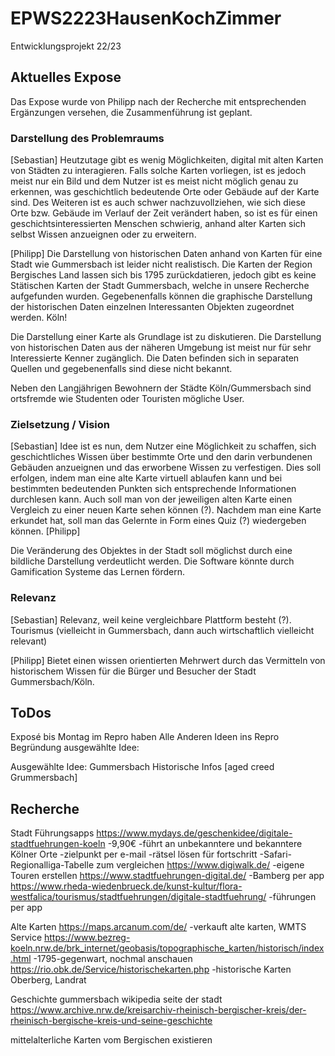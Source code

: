 # EPWS2223HausenKochZimmer
Entwicklungsprojekt 22/23

## Aktuelles Expose

Das Expose wurde von Philipp nach der Recherche mit entsprechenden Ergänzungen versehen, die Zusammenführung ist geplant.

### Darstellung des Problemraums

[Sebastian]
Heutzutage gibt es wenig Möglichkeiten, digital mit alten Karten von Städten zu interagieren. Falls solche Karten vorliegen, ist es jedoch meist nur ein Bild und dem Nutzer ist es meist nicht möglich genau zu erkennen, was geschichtlich bedeutende Orte oder Gebäude auf der Karte sind. Des Weiteren ist es auch schwer nachzuvollziehen, wie sich diese Orte bzw. Gebäude im Verlauf der Zeit verändert haben, so ist es für einen geschichtsinteressierten Menschen schwierig, anhand alter Karten sich selbst Wissen anzueignen oder zu erweitern.

[Philipp]
Die Darstellung von historischen Daten anhand von Karten für eine Stadt wie Gummersbach ist leider nicht realistisch. Die Karten der Region Bergisches Land lassen sich bis 1795 zurückdatieren, jedoch gibt es keine Stätischen Karten der Stadt Gummersbach, welche in unsere Recherche aufgefunden wurden. Gegebenenfalls können die graphische Darstellung der historischen Daten einzelnen Interessanten Objekten zugeordnet werden. Köln!

Die Darstellung einer Karte als Grundlage ist zu diskutieren.
Die Darstellung von historischen Daten aus der näheren Umgebung ist meist nur für sehr Interessierte Kenner zugänglich. Die Daten befinden sich in separaten Quellen und gegebenenfalls sind diese nicht bekannt. 

Neben den Langjährigen Bewohnern der Städte Köln/Gummersbach sind ortsfremde wie Studenten oder Touristen mögliche User.

### Zielsetzung / Vision

[Sebastian]
Idee ist es nun, dem Nutzer eine Möglichkeit zu schaffen, sich geschichtliches Wissen über bestimmte Orte und den darin verbundenen Gebäuden anzueignen und das erworbene Wissen zu verfestigen. Dies soll erfolgen, indem man eine alte Karte virtuell ablaufen kann und bei bestimmten bedeutenden Punkten sich entsprechende Informationen durchlesen kann. Auch soll man von der jeweiligen alten Karte einen Vergleich zu einer neuen Karte sehen können (?).
Nachdem man eine Karte erkundet hat, soll man das Gelernte in Form eines Quiz (?) wiedergeben können.
[Philipp]

Die Veränderung des Objektes in der Stadt soll möglichst durch eine bildliche Darstellung verdeutlicht werden.
Die Software könnte durch Gamification Systeme das Lernen fördern.

### Relevanz

[Sebastian]
Relevanz, weil keine vergleichbare Plattform besteht (?).
Tourismus (vielleicht in Gummersbach, dann auch wirtschaftlich vielleicht relevant)

[Philipp]
Bietet einen wissen orientierten Mehrwert durch das Vermitteln von historischem Wissen für die Bürger und Besucher der Stadt Gummersbach/Köln.




## ToDos
Exposé bis Montag im Repro haben
Alle Anderen Ideen ins Repro
Begründung ausgewählte Idee:

Ausgewählte Idee: Gummersbach Historische Infos [aged creed Grummersbach]





## Recherche

Stadt Führungsapps
https://www.mydays.de/geschenkidee/digitale-stadtfuehrungen-koeln
-9,90€
-führt an unbekanntere und bekanntere Kölner Orte
-zielpunkt per e-mail
-rätsel lösen für fortschritt
-Safari-Regionalliga-Tabelle zum vergleichen
https://www.digiwalk.de/
-eigene Touren erstellen
https://www.stadtfuehrungen-digital.de/
-Bamberg per app
https://www.rheda-wiedenbrueck.de/kunst-kultur/flora-westfalica/tourismus/stadtfuehrungen/digitale-stadtfuehrung/
-führungen per app

Alte Karten
https://maps.arcanum.com/de/
-verkauft alte karten, WMTS Service
https://www.bezreg-koeln.nrw.de/brk_internet/geobasis/topographische_karten/historisch/index.html
-1795-gegenwart, nochmal anschauen
https://rio.obk.de/Service/historischekarten.php
-historische Karten Oberberg, Landrat 

Geschichte
gummersbach wikipedia
seite der stadt
https://www.archive.nrw.de/kreisarchiv-rheinisch-bergischer-kreis/der-rheinisch-bergische-kreis-und-seine-geschichte

mittelalterliche Karten vom Bergischen existieren



